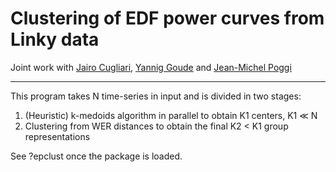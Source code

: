# Clustering of EDF power curves from Linky data

Joint work with [Jairo Cugliari](http://eric.univ-lyon2.fr/~jcugliari/),
[Yannig Goude](https://scholar.google.com/citations?user=D-OLEG4AAAAJ&hl=fr) and
[Jean-Michel Poggi](http://www.math.u-psud.fr/~poggi/)

---

This program takes N time-series in input and is divided in two stages:
  1. (Heuristic) k-medoids algorithm in parallel to obtain K1 centers, K1 &#8810; N
  2. Clustering from WER distances to obtain the final K2 &lt; K1 group representations

See ?epclust once the package is loaded.
